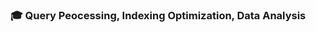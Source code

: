 
### :mortar_board: Query Peocessing, Indexing Optimization, Data Analysis

<!--
**hiwumeng/hiwumeng** is a ✨ _special_ ✨ repository because its `README.md` (this file) appears on your GitHub profile.

### :cocktail: こんにちは 
### :mortar_board: Query Peocessing, Indexing Optimization, Data Analysis
### :chart_with_upwards_trend: KMer、 NPDP、 PMP 
### :dart: Fundings、Projects、Exit channels

Here are some ideas to get you started:

- 🔭 I’m currently working on ...
- 🌱 I’m currently learning ...
- 👯 I’m looking to collaborate on ...
- 🤔 I’m looking for help with ...
- 💬 Ask me about ...
- 📫 How to reach me: ...
- 😄 Pronouns: ...
- ⚡ Fun fact: ...
-->
